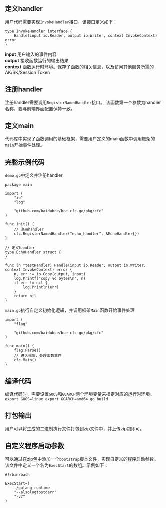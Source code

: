## 定义handler
用户代码需要实现``InvokeHandler``接口，该接口定义如下：
```
type InvokeHandler interface {
	Handle(input io.Reader, output io.Writer, context InvokeContext) error
}
```
**input** 用户输入的事件内容  
**output** 接收函数运行的输出结果  
**context** 函数运行时环境。保存了函数的相关信息，以及访问其他服务所需的AK/SK/Session Token  

## 注册handler
注册handler需要调用``RegisterNamedHandler``接口。
该函数第一个参数为handler名称，要与前端界面配置保持一致。

## 定义main
代码库中实现了函数调用的基础框架，需要用户定义的main函数中调用框架的``Main``开始事件处理。

## 完整示例代码
``demo.go``中定义并注册handler  
```
package main

import (
	"io"
	"log"

	"github.com/baidubce/bce-cfc-go/pkg/cfc"
)

func init() {
    // 注册handler
    cfc.RegisterNamedHandler("echo_handler", &EchoHandler{})
}

// 定义handler
type EchoHandler struct {
}

func (h *testHandler) Handle(input io.Reader, output io.Writer, context InvokeContext) error {
	n, err := io.Copy(output, input)
	log.Printf("copy %d bytes\n", n)
	if err != nil {
		log.Println(err)
	}
	return nil
}
```

``main.go``执行自定义初始化逻辑，并调用框架``Main``函数开始事件处理  
```
import (
	"flag"

	"github.com/baidubce/bce-cfc-go/pkg/cfc"
)

func main() {
	flag.Parse()
    // 进入框架，处理函数事件
	cfc.Main()
}
```

## 编译代码
编译代码时，需要设置``GOOS``和``GOARCH``两个环境变量来指定对应的运行时环境。  
``
export GOOS=linux
export GOARCH=amd64
go build
``

## 打包输出
用户可以将生成的二进制执行文件打包到zip文件中，并上传zip包即可。

## 自定义程序启动参数
可以通过在zip包中添加一个``bootstrap``脚本文件，实现自定义的程序启动参数。
该文件中定义一个名为``ExecStart``的数组。示例如下：
```
#!/bin/bash

ExecStart=(
    ./golang-runtime
    "--alsologtostderr"
    "-v7"
)
```
